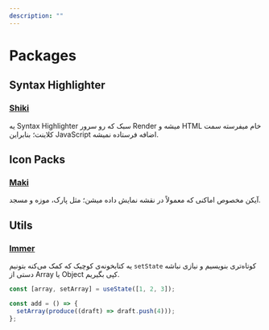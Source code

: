 ```yaml
---
description: ""
---
```


# Packages

## Syntax Highlighter

### [Shiki](https://shiki.style/)

یه Syntax Highlighter سبک که رو سرور Render میشه و HTML خام میفرسته سمت کلاینت؛ بنابراین JavaScript اضافه فرستاده نمیشه.

## Icon Packs

### [Maki](https://labs.mapbox.com/maki-icons/)

آیکن مخصوص اماکنی که معمولاً در نقشه نمایش داده میشن؛ مثل پارک، موزه و مسجد.

## Utils

### [Immer](https://immerjs.github.io/immer/)

یه کتابخونه‌ی کوچیک که کمک می‌کنه بتونیم `setState` کوتاه‌تری بنویسیم و نیازی نباشه دستی از Array یا Object کپی بگیریم.

```javascript
const [array, setArray] = useState([1, 2, 3]);

const add = () => {
  setArray(produce((draft) => draft.push(4)));
};
```
